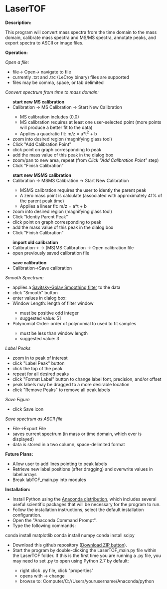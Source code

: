 # LaserTOF
<b>Description:</b><br>
<p>
This program will convert mass spectra from the time domain to the mass domain, calibrate mass spectra and MS/MS spectra, annotate peaks, and export spectra to ASCII or image files.
</p>

<b>Operation:</b><br>
<p>
<i>Open a file:</i>
<ul>
<li>file-> Open-> navigate to file</li>
<li>currently .txt and .trc (LeCroy binary) files are supported</li>
<li>files may be comma, space, or tab delimited</li>
</ul></p>

<p>
<i>Convert spectrum from time to mass domain:</i><br>
<ul>
<b>start new MS calibration</b>
<li>Calibration -> MS Calibration -> Start New Calibration</li>
<ul>
<li>MS calibration includes (0,0)</li>
<li>MS calibration requires at least one user-selected point (more points will produce a better fit to the data)</li>
<li>Applies a quadratic fit: m/z = a*t<sup>2</sup> + b</li>
</ul>
<li>zoom into desired region (magnifying glass tool)</li>
<li>Click "Add Calibration Point"</li>
<li>click point on graph corresponding to peak</li>
<li>add the mass value of this peak in the dialog box</li>
<li>zoom/pan to new area, repeat (from <i>Click "Add Calibration Point"</i> step)</li>
<li>Click "Finish Calibration"</li>
</ul>
<ul>
<b>start new MSMS calibration</b>
<li>Calibration -> MSMS Calibration -> Start New Calibration</li>
<ul>
<li>MSMS calibration requires the user to identiy the parent peak</li>
<li>A zero mass point is calculate (associated with approximately 41% of the parent peak time)</li>
<li>Applies a linear fit: m/z = a*t + b</li>
</ul>
<li>zoom into desired region (magnifying glass tool)</li>
<li>Click "Identiy Parent Peak"</li>
<li>click point on graph corresponding to peak</li>
<li>add the mass value of this peak in the dialog box</li>
<li>Click "Finish Calibration"</li>
</ul>
<ul>
<b>import old calibration</b>
<li>Calibration-> -> (MS)MS Calibration -> Open calibration file</li>
<li>open previously saved calibration file<br></li>
</ul>
<ul>
<b>save calibration</b>
<li>Calibration->Save calibration</li>
</ul></p>

<p>
<i>Smooth Spectrum:</i><br>
<ul>
<li>applies a <a href="http://docs.scipy.org/doc/scipy-dev/reference/generated/scipy.signal.savgol_filter.html#scipy.signal.savgol_filter">Savitsky-Golay Smoothing filter</a> to the data</li>
<li>click "Smooth" button</li>
<li>enter values in dialog box:</li>
<li>Window Length: length of filter window</li>
<ul>
<li>must be positive odd integer</li>
<li>suggested value: 51</li>
</ul>
<li>Polynomial Order: order of polynomial to used to fit samples</li>
<ul>
<li>must be less than window length</li>
<li>suggested value: 3</li>
</ul></ul></p>

<p>
<i>Label Peaks</i>
<ul>
<li>zoom in to peak of interest</li>
<li>click "Label Peak" button</li>
<li>click the top of the peak</li>
<li>repeat for all desired peaks</li>
<li>click "Format Label" button to change label font, precision, and/or offset</li>
<li>peak labels may be dragged to a more desirable location</li>
<li>click "Remove Peaks" to remove all peak labels</li>
</ul></p>

<p>
<i>Save Figure</i>
<ul>
<li>click Save icon</li>
</ul></p>

<p>
<i>Save spectrum as ASCII file</i>
<ul>
<li>File->Export File</li>
<li>saves current spectrum (in mass or time domain, which ever is displayed)</li>
<li>data is stored in a two column, space-delimited format</li>
</ul></p>

<b>Future Plans:</b>
<ul>
<li>Allow user to add lines pointing to peak labels</li>
<li>Retrieve new label positions (after dragging) and overwrite values in label arrays</li>
<li>Break labTOF_main.py into modules</li>
</ul>

<b>Installation:</b>
<p>
<ul>
<li>Install Python using the <a href="http://continuum.io/downloads">Anaconda distribution</a>, which includes several useful scientific packages that will be necessary for the program to run.</li>
<li>Follow the installation instructions, select the default installation configuration.</li>
<li>Open the "Anaconda Command Prompt".</li>
<li>Type the following commands:</li></ul></p>
	conda install matplotlib
	conda install numpy
	conda install scipy

<p>
<ul>
<li>Download this github repository (<a href="https://github.com/kyleuckert/LaserTOF/archive/master.zip">Download ZIP button</a>).</li>
<li>Start the program by double-clicking the LaserTOF_main.py file within the LaserTOF folder. If this is the first time you are running a .py file, you may need to set .py to open using Python 2.7 by default:</li>
<ul>
<li>right click .py file, click "properties"</li>
<li>opens with -> change</li>
<li>browse to: Computer/C://Users/yourusername/Anaconda/python</li>
</ul></ul></p>
